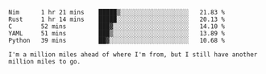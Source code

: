
<!--START_SECTION:waka-->
```text
Nim      1 hr 21 mins    █████▒░░░░░░░░░░░░░░░░░░░   21.83 % 
Rust     1 hr 14 mins    █████░░░░░░░░░░░░░░░░░░░░   20.13 % 
C        52 mins         ███▓░░░░░░░░░░░░░░░░░░░░░   14.10 % 
YAML     51 mins         ███▒░░░░░░░░░░░░░░░░░░░░░   13.89 % 
Python   39 mins         ██▓░░░░░░░░░░░░░░░░░░░░░░   10.68 % 
```
<!--END_SECTION:waka-->

```
I'm a million miles ahead of where I'm from, but I still have another million miles to go.
```
